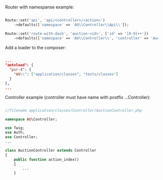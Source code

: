 Router with namespanse example:

```php

Route::set('api', 'api/<controller>/<action>')
    ->defaults(['namespace' => 'AU\\Controller\\Api\\']);

Route::set('route-with-dash', 'auction-<id>', ['id' => '[0-9]++'])
    ->defaults(['namespace' => 'AU\\Controller\\', 'controller' => 'Auction', 'action' => 'index']);
```


Add a loader to the composer:

```json

...
"autoload": {
  "psr-4": {
    "AU\\": ["application/classes", "tests/classes"]
  }
},
...

```


Controller example (controller must have name with postfix ...Controller):

```php

//filename application/classes/Controller/AuctionController.php

namespace AU\Controller;

use Twig;
use Auth;
use Controller;
...

class AuctionController extends Controller
{
    public function action_index()
    {
        ...
    }
```